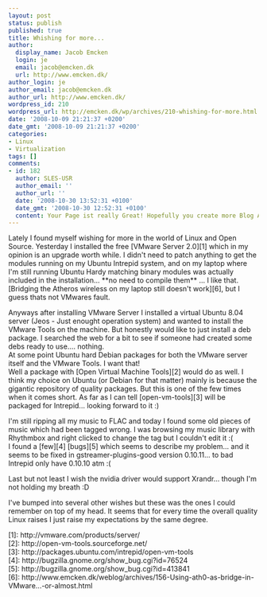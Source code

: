 ```yaml
---
layout: post
status: publish
published: true
title: Whishing for more...
author:
  display_name: Jacob Emcken
  login: je
  email: jacob@emcken.dk
  url: http://www.emcken.dk/
author_login: je
author_email: jacob@emcken.dk
author_url: http://www.emcken.dk/
wordpress_id: 210
wordpress_url: http://emcken.dk/wp/archives/210-whishing-for-more.html
date: '2008-10-09 21:21:37 +0200'
date_gmt: '2008-10-09 21:21:37 +0200'
categories:
- Linux
- Virtualization
tags: []
comments:
- id: 182
  author: SLES-USR
  author_email: ''
  author_url: ''
  date: '2008-10-30 13:52:31 +0100'
  date_gmt: '2008-10-30 12:52:31 +0100'
  content: Your Page ist really Great! Hopefully you create more Blog Adds in Future.
---
```

<p>Lately I found myself wishing for more in the world of Linux and Open Source. Yesterday I installed the free [VMware Server 2.0][1] which in my opinion is an upgrade worth while. I didn't need to patch anything to get the modules running on my Ubuntu Intrepid system, and on my laptop where I'm still running Ubuntu Hardy matching binary modules was actually included in the installation... **no need to compile them** ... I like that. [Bridging the Atheros wireless on my laptop still doesn't work][6], but I guess thats not VMwares fault.</p>
<p>Anyways after installing VMware Server I installed a virtual Ubuntu 8.04 server (Jeos - Just enought operation system) and wanted to install the VMware Tools on the machine. But honestly would like to just install a deb package. I searched the web for a bit to see if someone had created some debs ready to use.... nothing.<br />
At some point Ubuntu hard Debian packages for both the VMware server itself and the VMware Tools. I want that!<br />
Well a package with [Open Virtual Machine Tools][2] would do as well. I think my choice on Ubuntu (or Debian for that matter) mainly is because the gigantic repository of quality packages. But this is one of the few times when it comes short. As far as I can tell [open-vm-tools][3] will be packaged for Intrepid... looking forward to it :)</p>
<p>I'm still ripping all my music to FLAC and today I found some old pieces of music which had been tagged wrong. I was browsing my music library with Rhythmbox and right clicked to change the tag but I couldn't edit it :(<br />
I found a [few][4] [bugs][5] which seems to describe my problem... and it seems to be fixed in gstreamer-plugins-good version 0.10.11... to bad Intrepid only have 0.10.10 atm :(</p>
<p>Last but not least I wish the nvidia driver would support Xrandr... though I'm not holding my breath :D</p>
<p>I've bumped into several other wishes but these was the ones I could remember on top of my head. It seems that for every time the overall quality Linux raises I just raise my expectations by the same degree.</p>
<p>[1]: http:&#47;&#47;vmware.com&#47;products&#47;server&#47;<br />
[2]: http:&#47;&#47;open-vm-tools.sourceforge.net&#47;<br />
[3]: http:&#47;&#47;packages.ubuntu.com&#47;intrepid&#47;open-vm-tools<br />
[4]: http:&#47;&#47;bugzilla.gnome.org&#47;show_bug.cgi?id=76524<br />
[5]: http:&#47;&#47;bugzilla.gnome.org&#47;show_bug.cgi?id=413841<br />
[6]: http:&#47;&#47;www.emcken.dk&#47;weblog&#47;archives&#47;156-Using-ath0-as-bridge-in-VMware...-or-almost.html</p>
